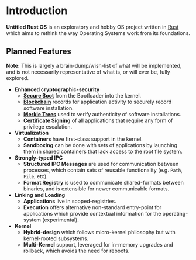 # Introduction

**Untitled Rust OS** is an exploratory and hobby OS project written in [Rust]
which aims to rethink the way Operating Systems work from its foundations.

## Planned Features

**Note:** This is largely a brain-dump/wish-list of what will be implemented,
and is not necessarily representative of what is, or will ever be, fully
explored.

* **Enhanced cryptographic-security**
  * **[Secure Boot]** from the Bootloader into the kernel.
  * **[Blockchain]** records for application activity to securely record software
    installation.
  * **[Merkle Trees]** used to verify authenticity of software installations.
  * **[Certificate Signing]** of all applications that require any form of
    privilege escalation.
* **Virtualization**
  * **Containers** have first-class support in the kernel.
  * **Sandboxing** can be done with sets of applications by launching them in
    shared containers that lack access to the root file system.
* **Strongly-typed IPC**
  * **Structured IPC Messages** are used for communication between processes,
    which contain sets of reusable functionality (e.g. `Path`, `File`, etc).
  * **Format Registry** is used to communicate shared-formats between binaries,
    and is extensible for newer communicable formats.
* **Linking and Loading**
  * **Applications** live in scoped-registries.
  * **Execution** offers alternative non-standard entry-point for applications
    which provide contextual information for the operating-system (experimental).
* **Kernel**
  * **Hybrid-design** which follows micro-kernel philosophy but with
    kernel-rooted subsystems.
  * **Multi-Kernel** support, leveraged for in-memory upgrades and rollback,
    which avoids the need for reboots.

[Rust]: https://rustlang.org
[Merkle Trees]: https://en.wikipedia.org/wiki/Merkle_tree
[Secure Boot]: https://wiki.archlinux.org/title/Unified_Extensible_Firmware_Interface/Secure_Boot
[Blockchain]: https://en.wikipedia.org/wiki/Blockchain
[Certificate Signing]: https://en.wikipedia.org/wiki/PKCS_12